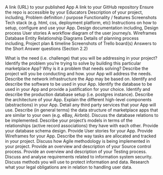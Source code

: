 A link (URL) to your published App
A link to your GitHub repository
Ensure the repo is accessible by your Educators
Description of your project, including,
Problem definition / purpose
Functionality / features
Screenshots
Tech stack (e.g. html, css, deployment platform, etc)
Instructions on how to setup, configure and use your App.
Design documentation including,
Design process
User stories
A workflow diagram of the user journey/s.
Wireframes
Database Entity Relationship Diagrams
Details of planning process including,
Project plan & timeline
Screenshots of Trello board(s)
Answers to the Short Answer questions (Section 2.2)

What is the need (i.e. challenge) that you will be addressing in your project?
Identify the problem you’re trying to solve by building this particular marketplace App? Why is it a problem that needs solving?
Describe the project will you be conducting and how. your App will address the needs.
Describe the network infrastructure the App may be based on.
Identify and describe the software to be used in your App.
Identify the database to be used in your App and provide a justification for your choice.
Identify and describe the production database setup (i.e. postgres instance).
Describe the architecture of your App.
Explain the different high-level components (abstractions) in your App.
Detail any third party services that your App will use.
Describe (in general terms) the data structure of marketplace apps that are similar to your own (e.g. eBay, Airbnb).
Discuss the database relations to be implemented.
Describe your project’s models in terms of the relationships (active record associations) they have with each other.
Provide your database schema design.
Provide User stories for your App.
Provide Wireframes for your App.
Describe the way tasks are allocated and tracked in your project.
Discuss how Agile methodology is being implemented in your project.
Provide an overview and description of your Source control process.
Provide an overview and description of your Testing process.
Discuss and analyse requirements related to information system security.
Discuss methods you will use to protect information and data.
Research what your legal obligations are in relation to handling user data.
